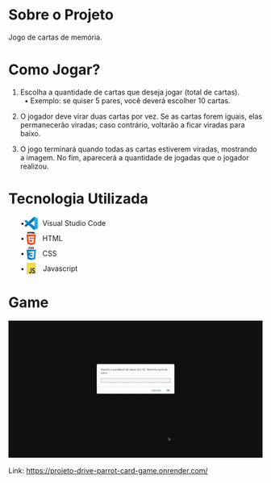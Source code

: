 # Sobre o Projeto

Jogo de cartas de memória.

# Como Jogar?


1. Escolha a quantidade de cartas que deseja jogar (total de cartas).  
   &nbsp; • Exemplo: se quiser 5 pares, você deverá escolher 10 cartas.


2. O jogador deve virar duas cartas por vez. Se as cartas forem iguais, elas permanecerão viradas; caso contrário, voltarão a ficar viradas para baixo.

3. O jogo terminará quando todas as cartas estiverem viradas, mostrando a imagem. No fim, aparecerá a quantidade de jogadas que o jogador realizou.

# Tecnologia Utilizada

<div style="display: flex; align-items: center; margin-bottom: 4px;">
 &nbsp; &nbsp; &nbsp; • <img alt="Visual Studio Code" width="26" height="26" src="https://raw.githubusercontent.com/github/explore/80688e429a7d4ef2fca1e82350fe8e3517d3494d/topics/visual-studio-code/visual-studio-code.png" style="margin-right: 10px;">
  Visual Studio Code
</div>

<div style="display: flex; align-items: center; margin-bottom: 4px;">
  &nbsp; &nbsp; &nbsp; • <img alt="HTML5" width="26" height="26" src="https://raw.githubusercontent.com/github/explore/80688e429a7d4ef2fca1e82350fe8e3517d3494d/topics/html/html.png" style="margin-right: 10px;">
  HTML
</div>

<div style="display: flex; align-items: center; margin-bottom: 5px;">
  &nbsp; &nbsp; &nbsp; • <img alt="CSS3" width="26" height="26" src="https://raw.githubusercontent.com/github/explore/80688e429a7d4ef2fca1e82350fe8e3517d3494d/topics/css/css.png" style="margin-right: 10px;">
  CSS
</div>

<div style="display: flex; align-items: center; margin-bottom: 4px;">
  &nbsp; &nbsp; &nbsp; • <img alt="Javascript" width="18" height="23" src="https://raw.githubusercontent.com/github/explore/80688e429a7d4ef2fca1e82350fe8e3517d3494d/topics/javascript/javascript.png" style="margin-right: 15px; margin-left: 4px">
  Javascript
</div>

# Game

![GIF](./gifs/Gravação%20de%20Tela%202024-06-09%20às%2015%20(online-video-cutter.com).gif)

Link: https://projeto-drive-parrot-card-game.onrender.com/
